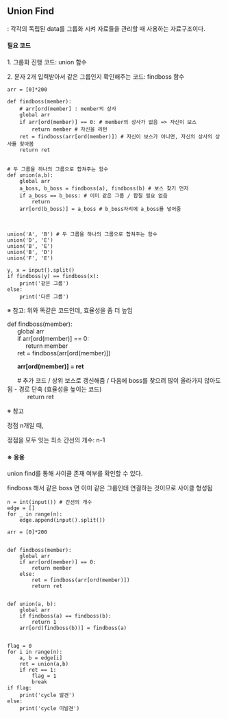 ## Union Find

: 각각의 독립된 data를 그룹화 시켜 자료들을 관리할 때 사용하는 자료구조이다.

#### 필요 코드

1\. 그룹화 진행 코드: union 함수

2\. 문자 2개 입력받아서 같은 그룹인지 확인해주는 코드: findboss 함수

```
arr = [0]*200

def findboss(member):
    # arr[ord(member] : member의 상사
    global arr
    if arr[ord(member)] == 0: # member의 상사가 없음 => 자신이 보스
        return member # 자신을 리턴
    ret = findboss(arr[ord(member)]) # 자신이 보스가 아니면, 자신의 상사의 상사를 찾아봄 
    return ret


# 두 그룹을 하나의 그룹으로 합쳐주는 함수
def union(a,b):
    global arr
    a_boss, b_boss = findboss(a), findboss(b) # 보스 찾기 먼저
    if a_boss == b_boss: # 이미 같은 그룹 / 합칠 필요 없음
        return
    arr[ord(b_boss)] = a_boss # b_boss자리에 a_boss를 넣어줌



union('A', 'B') # 두 그룹을 하나의 그룹으로 합쳐주는 함수
union('D', 'E')
union('B', 'E')
union('B', 'D')
union('F', 'E')

y, x = input().split()
if findboss(y) == findboss(x):
    print('같은 그룹')
else:
    print('다른 그룹')
```

※ 참고: 위와 똑같은 코드인데, 효율성을 좀 더 높임

def findboss(member):  
      global arr  
      if arr\[ord(member)\] == 0:  
           return member  
      ret = findboss(arr\[ord(member)\])

      **arr\[ord(member)\] = ret**

      # 추가 코드 / 상위 보스로 갱신해줌 / 다음에 boss를 찾으려 많이 올라가지 않아도 됨 - 경로 단축 (효율성을 높이는 코드)  
            return ret

※ 참고

정점 n개일 때,

정점을 모두 잇는 최소 간선의 개수: n-1

#### ※ 응용

union find를 통해 사이클 존재 여부를 확인할 수 있다. 

findboss 해서 같은 boss 면 이미 같은 그룹인데 연결하는 것이므로 사이클 형성됨

```
n = int(input()) # 간선의 개수
edge = []
for _ in range(n):
    edge.append(input().split())

arr = [0]*200


def findboss(member):
    global arr
    if arr[ord(member)] == 0:
        return member
    else:
        ret = findboss(arr[ord(member)])
        return ret


def union(a, b):
    global arr
    if findboss(a) == findboss(b):
        return 1
    arr[ord(findboss(b))] = findboss(a)


flag = 0
for i in range(n):
    a, b = edge[i]
    ret = union(a,b)
    if ret == 1:
        flag = 1
        break
if flag:
    print('cycle 발견')
else:
    print('cycle 미발견')
```